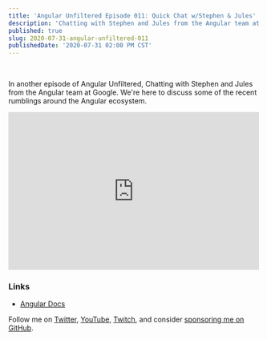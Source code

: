 ```yaml
---
title: 'Angular Unfiltered Episode 011: Quick Chat w/Stephen & Jules'
description: 'Chatting with Stephen and Jules from the Angular team at Google'
published: true
slug: 2020-07-31-angular-unfiltered-011
publishedDate: '2020-07-31 02:00 PM CST'
---
```


<br/>

In another episode of Angular Unfiltered, Chatting with Stephen and Jules from the Angular team at Google. We're here to discuss some of the recent rumblings around the Angular ecosystem.

<div class="flex justify-center">
  <iframe width="500" height="315" src="https://www.youtube.com/embed/qjECJPg5gEk" frameborder="0" allow="accelerometer; autoplay; encrypted-media; gyroscope; picture-in-picture" allowfullscreen></iframe>
</div>

### Links

- [Angular Docs](https://angular.io)

Follow me on [Twitter](https://twitter.com/brandontroberts), [YouTube](https://youtube.com/brandonrobertsdev), [Twitch](https://twitch.tv/brandontroberts), and consider [sponsoring me on GitHub](https://github.com/sponsors/brandonroberts).
